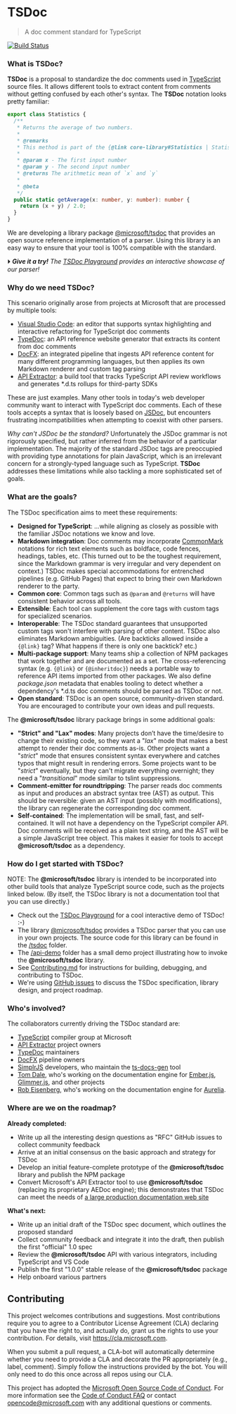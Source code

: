 # TSDoc

> A doc comment standard for TypeScript

[![Build Status](https://dev.azure.com/RushStack/Gearbox%20GitHub%20Projects/_apis/build/status/tsdoc/TSDoc%20CI%20Build?branchName=master)](https://dev.azure.com/RushStack/Gearbox%20GitHub%20Projects/_build/latest?definitionId=5&branchName=master)

###  What is TSDoc?

**TSDoc** is a proposal to standardize the doc comments used in [TypeScript](http://www.typescriptlang.org/) source files.  It allows different tools to extract content from comments without getting confused by each other's syntax.   The **TSDoc** notation looks pretty familiar:

```typescript
export class Statistics {
  /**
   * Returns the average of two numbers.
   *
   * @remarks
   * This method is part of the {@link core-library#Statistics | Statistics subsystem}.
   *
   * @param x - The first input number
   * @param y - The second input number
   * @returns The arithmetic mean of `x` and `y`
   *
   * @beta
   */
  public static getAverage(x: number, y: number): number {
    return (x + y) / 2.0;
  }
}
```

We are developing a library package [@microsoft/tsdoc](https://www.npmjs.com/package/@microsoft/tsdoc) that provides an open source reference implementation of a parser.  Using this library is an easy way to ensure that your tool is 100% compatible with the standard.

⏵ ***Give it a try!**  The <a target="_blank" href="https://microsoft.github.io/tsdoc/">TSDoc Playground</a> provides an interactive showcase of our parser!*

###  Why do we need TSDoc?

This scenario originally arose from projects at Microsoft that are processed by multiple tools:

- [Visual Studio Code](https://code.visualstudio.com): an editor that supports syntax highlighting and interactive refactoring for TypeScript doc comments
- [TypeDoc](https://github.com/TypeStrong/typedoc): an API reference website generator that extracts its content from doc comments
- [DocFX](https://dotnet.github.io/docfx/):  an integrated pipeline that ingests API reference content for many different programming languages, but then applies its own Markdown renderer and custom tag parsing
- [API Extractor](https://aka.ms/extractor): a build tool that tracks TypeScript API review workflows and generates *.d.ts rollups for third-party SDKs

These are just examples.  Many other tools in today's web developer community want to interact with TypeScript doc comments.  Each of these tools accepts a syntax that is loosely based on [JSDoc](http://usejsdoc.org), but encounters frustrating incompatibilities when attempting to coexist with other parsers.

*Why can't JSDoc be the standard?*  Unfortunately the JSDoc grammar is not rigorously specified, but rather inferred from the behavior of a particular implementation.  The majority of the standard JSDoc tags are preoccupied with providing type annotations for plain JavaScript, which is an irrelevant concern for a strongly-typed language such as TypeScript.  **TSDoc** addresses these limitations while also tackling a more sophisticated set of goals.


### What are the goals?

The TSDoc specification aims to meet these requirements:

- **Designed for TypeScript**: ...while aligning as closely as possible with the familiar JSDoc notations we know and love.
- **Markdown integration**: Doc comments may incorporate [CommonMark](http://commonmark.org) notations for rich text elements such as boldface, code fences, headings, tables, etc.  (This turned out to be the toughest requirement, since the Markdown grammar is very irregular and very dependent on context.) TSDoc makes special accommodations for entrenched pipelines (e.g. GitHub Pages) that expect to bring their own Markdown renderer to the party.
- **Common core**: Common  tags such as `@param` and `@returns` will have consistent behavior across all tools.
- **Extensible**: Each tool can supplement the core tags with custom tags for specialized scenarios.
- **Interoperable**: The TSDoc standard guarantees that unsupported custom tags won't interfere with parsing of other content. TSDoc also eliminates Markdown ambiguities.  (Are backticks allowed inside a `{@link}` tag?  What happens if there is only one backtick? etc.)
- **Multi-package support**:  Many teams ship a collection of NPM packages that work together and are documented as a set.  The cross-referencing syntax (e.g. `{@link}` or `{@inheritdoc}`) needs a portable way to reference API items imported from other packages.  We also define  *package.json* metadata that enables tooling to detect whether a dependency's *.d.ts doc comments should be parsed as TSDoc or not.
- **Open standard**: TSDoc is an open source, community-driven standard.  You are encouraged to contribute your own ideas and pull requests.

The **@microsoft/tsdoc** library package brings in some additional goals:

- **"Strict" and "Lax" modes**: Many projects don’t have the time/desire to change their existing code, so they want a "*lax*" mode that makes a best attempt to render their doc comments as-is.  Other projects want a "*strict*" mode that ensures consistent syntax everywhere and catches typos that might result in rendering errors.  Some projects want to be "*strict*" eventually, but they can't migrate everything overnight; they need a "*transitional*" mode similar to tslint suppressions.
- **Comment-emitter for roundtripping**:  The parser reads doc comments as input and produces an abstract syntax tree (AST) as output.  This should be reversible:  given an AST input (possibly with modifications), the library can regenerate the corresponding doc comment.
- **Self-contained**: The implementation will be small, fast, and self-contained.  It will not have a dependency on the TypeScript compiler API.  Doc comments will be received as a plain text string, and the AST will be a simple JavaScript tree object.  This makes it easier for tools to accept **@microsoft/tsdoc** as a dependency.


### How do I get started with TSDoc?

NOTE: The **@microsoft/tsdoc** library is intended to be incorporated into other build tools that analyze TypeScript source code, such as the projects linked below.  (By itself, the TSDoc library is not a documentation tool that you can use directly.)

- Check out the [TSDoc Playground](https://microsoft.github.io/tsdoc/) for a cool interactive demo of TSDoc!  :-)
- The library [@microsoft/tsdoc](https://www.npmjs.com/package/@microsoft/tsdoc) provides a TSDoc parser that you can use in your own projects.  The source code for this library can be found in the [/tsdoc](./tsdoc/) folder.
- The [/api-demo](./api-demo/) folder has a small demo project illustrating how to invoke the **@microsoft/tsdoc** library.
- See [Contributing.md](./Contributing.md) for instructions for building, debugging, and contributing to TSDoc.
- We're using [GitHub issues](https://github.com/Microsoft/tsdoc/issues?q=is%3Aissue+is%3Aopen+sort%3Aupdated-desc) to discuss the TSDoc specification, library design, and project roadmap.


### Who's involved?

The collaborators currently driving the TSDoc standard are:

- [TypeScript](http://www.typescriptlang.org) compiler group at Microsoft
- [API Extractor](https://aka.ms/extractor) project owners
- [TypeDoc](http://typedoc.org) maintainers
- [DocFX](https://dotnet.github.io/docfx/) pipeline owners
- [SimplrJS](https://simplrjs.com/) developers, who maintain the [ts-docs-gen](https://github.com/SimplrJS/ts-docs-gen) tool
- [Tom Dale](https://github.com/tomdale), who's working on the documentation engine for [Ember.js](https://www.emberjs.com), [Glimmer.js](https://glimmerjs.com), and other projects
- [Rob Eisenberg](https://github.com/EisenbergEffect), who's working on the documentation engine for [Aurelia](http://aurelia.io/).


### Where are we on the roadmap?

**Already completed:**

- Write up all the interesting design questions as "RFC" GitHub issues to collect community feedback
- Arrive at an initial consensus on the basic approach and strategy for TSDoc
- Develop an initial feature-complete prototype of the **@microsoft/tsdoc** library and publish the NPM package
- Convert Microsoft's API Extractor tool to use **@microsoft/tsdoc** (replacing its proprietary AEDoc engine); this demonstrates that TSDoc can meet the needs of [a large production documentation web site](https://docs.microsoft.com/en-us/javascript/api/sp-core-library?view=sp-typescript-latest)

**What's next:**

- Write up an initial draft of the TSDoc spec document, which outlines the proposed standard
- Collect community feedback and integrate it into the draft, then publish the first "official" 1.0 spec
- Review the **@microsoft/tsdoc** API with various integrators, including TypeScript and VS Code
- Publish the first "1.0.0" stable release of the **@microsoft/tsdoc** package
- Help onboard various partners


##  Contributing

This project welcomes contributions and suggestions.  Most contributions require you to agree to a
Contributor License Agreement (CLA) declaring that you have the right to, and actually do, grant us
the rights to use your contribution. For details, visit https://cla.microsoft.com.

When you submit a pull request, a CLA-bot will automatically determine whether you need to provide
a CLA and decorate the PR appropriately (e.g., label, comment). Simply follow the instructions
provided by the bot. You will only need to do this once across all repos using our CLA.

This project has adopted the [Microsoft Open Source Code of Conduct](https://opensource.microsoft.com/codeofconduct/).
For more information see the [Code of Conduct FAQ](https://opensource.microsoft.com/codeofconduct/faq/) or
contact [opencode@microsoft.com](mailto:opencode@microsoft.com) with any additional questions or comments.
